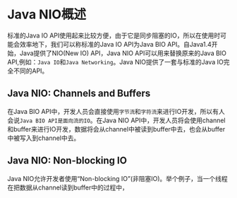 # Java NIO概述

标准的Java IO API使用起来比较方便，由于它是同步阻塞的IO，所以在使用时可能会效率地下，我们可以称标准的Java IO API为Java BIO API。自Java1.4开始，Java提供了NIO\(New IO\) API，Java NIO API可以用来替换原来的Java BIO API,例如：`Java IO`和`Java Networking`。Java NIO提供了一套与标准的Java IO完全不同的API。

## Java NIO: Channels and Buffers

在Java BIO API中，开发人员会直接使用`字节流`和`字符流`来进行IO开发，所以有人会说`Java BIO API是面向流的IO`。在Java NIO API中，开发人员将会使用channel和buffer来进行IO开发，数据将会从channel中被读到buffer中去，也会从buffer中被写入到channel中去。

## Java NIO: Non-blocking IO

Java NIO允许开发者使用“Non-blocking IO”\(非阻塞IO\)。举个例子，当一个线程在把数据从channel读到buffer中的过程中，

